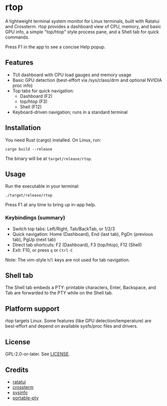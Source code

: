 # rtop

A lightweight terminal system monitor for Linux terminals, built with Ratatui and Crossterm. rtop provides a dashboard view of CPU, memory, and basic GPU info, a simple "top/htop" style process pane, and a Shell tab for quick commands.

Press F1 in the app to see a concise Help popup.

## Features
- TUI dashboard with CPU load gauges and memory usage
- Basic GPU detection (best-effort via /sys/class/drm and optional NVIDIA proc info)
- Top tabs for quick navigation:
  - Dashboard (F2)
  - top/htop (F3)
  - Shell (F12)
- Keyboard-driven navigation; runs in a standard terminal

## Installation
You need Rust (cargo) installed. On Linux, run:

```
cargo build --release
```

The binary will be at `target/release/rtop`.

## Usage
Run the executable in your terminal:

```
./target/release/rtop
```

Press F1 at any time to bring up in-app help.

### Keybindings (summary)
- Switch top tabs: Left/Right, Tab/BackTab, or 1/2/3
- Quick navigation: Home (Dashboard), End (last tab), PgDn (previous tab), PgUp (next tab)
- Direct tab shortcuts: F2 (Dashboard), F3 (top/htop), F12 (Shell)
- Exit: F10, or press `q` or `Ctrl-C`

Note: The vim-style `h`/`l` keys are not used for tab navigation.

## Shell tab
The Shell tab embeds a PTY: printable characters, Enter, Backspace, and Tab are forwarded to the PTY while on the Shell tab.

## Platform support
rtop targets Linux. Some features (like GPU detection/temperature) are best-effort and depend on available sysfs/proc files and drivers.

## License
GPL-2.0-or-later. See [LICENSE](LICENSE).

## Credits
- [ratatui](https://github.com/ratatui-org/ratatui)
- [crossterm](https://github.com/crossterm-rs/crossterm)
- [sysinfo](https://github.com/GuillaumeGomez/sysinfo)
- [portable-pty](https://github.com/zhiburt/portable-pty)
